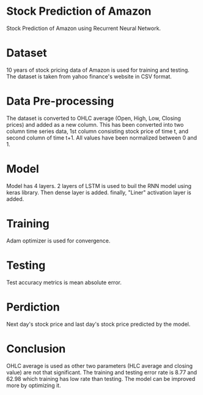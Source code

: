# Stock Prediction of Amazon 
Stock Prediction of Amazon using Recurrent Neural Network.
# Dataset
10 years of stock pricing data of Amazon is used for training and testing. The dataset is taken from yahoo finance's website in CSV format. 
# Data Pre-processing
The dataset is converted to OHLC average (Open, High, Low, Closing prices) and added as a new column. This has been converted into two column time series data, 1st column consisting stock price of time t, and second column of time t+1. All values have been normalized between 0 and 1.
# Model
Model has 4 layers. 2 layers of LSTM is used to buil the RNN model using keras library. Then dense layer is added. finally, "Liner" activation layer is added.
# Training
Adam optimizer is used for convergence. 
# Testing
Test accuracy metrics is mean absolute error.
# Perdiction
Next day's stock price and last day's stock price predicted by the model.
# Conclusion
OHLC average is used as other two parameters (HLC average and closing value) are not that significant. The training and testing error rate is 8.77 and 62.98 which training has low rate than testing. The model can be improved more by optimizing it.  
